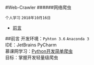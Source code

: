 #Web-Crawler
######网络爬虫

`个人学习`  `2018年10月16日`  

- [前言](##前言)

##前言
开发环境：`Pyhton 3.6` `Anaconda 3`  
IDE：JetBrains PyCharm  
慕课网学习：[Python开发简单爬虫](https://www.imooc.com/learn/563)  
目标：掌握开发轻量级爬虫

